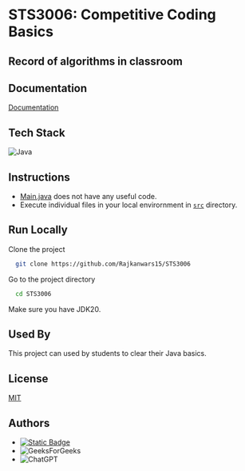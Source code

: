 
# STS3006: Competitive Coding Basics
## Record of algorithms in classroom




## Documentation

[Documentation](Docs.md)


## Tech Stack

![Java](https://img.shields.io/badge/java-%23ED8B00.svg?style=for-the-badge&logo=openjdk&logoColor=white)


## Instructions
- [Main.java](src/Main.java) does not have any useful code.
- Execute individual files in your local envirornment in [`src`](src) directory.

## Run Locally

Clone the project

```bash
  git clone https://github.com/Rajkanwars15/STS3006
```

Go to the project directory

```bash
  cd STS3006
```

Make sure you have JDK20.
## Used By

This project can used by students to clear their Java basics.
## License

[MIT](https://choosealicense.com/licenses/mit/)


## Authors

- [![Static Badge](https://img.shields.io/badge/Rajkanwars15-yellow?logo=GitHub&link=https%3A%2F%2Fgithub.com%2FRajkanwars15)
  ](https://www.github.com/rajkanwars15)
- ![GeeksForGeeks](https://img.shields.io/badge/GeeksforGeeks-gray?style=for-the-badge&logo=geeksforgeeks&logoColor=35914c)
- ![ChatGPT](https://img.shields.io/badge/chatGPT-74aa9c?style=for-the-badge&logo=openai&logoColor=white)

